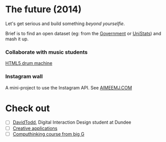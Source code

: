 # The future (2014)

Let's get serious and build something *beyond yourselfie*.

Brief is to find an open dataset (eg: from the [Government](http://data.gov.uk/data/search) or [UniStats](https://unistats.direct.gov.uk/open-access-data/)) and mash it up.


### Collaborate with music students

[HTML5 drum machine](http://html5drummachine.com)

### Instagram wall

A mini-project to use the Instagram API. See [AIMEEMJ.COM](http://aimeemj.com/)



# Check out

* [ ] [DavidTodd](http://socialdigital.dundee.ac.uk/~dtodd/blog/), Digital Interaction Design student at Dundee
* [ ] [Creative applications](http://www.creativeapplications.net/)
* [ ] [Computhinking course from big G](https://computationalthinkingcourse.withgoogle.com/preview)